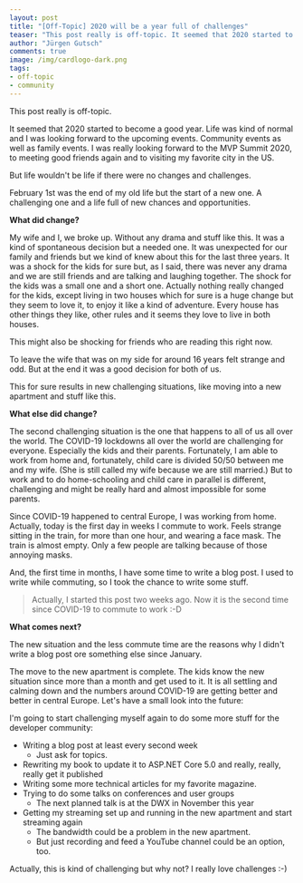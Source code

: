```yaml
---
layout: post
title: "[Off-Topic] 2020 will be a year full of challenges"
teaser: "This post really is off-topic. It seemed that 2020 started to become a good year. Life was kind of normal and I was looking forward to the upcoming events. But life wouldn't be life if there were no changes and challenges."
author: "Jürgen Gutsch"
comments: true
image: /img/cardlogo-dark.png
tags: 
- off-topic
- community
---
```


This post really is off-topic. 

It seemed that 2020 started to become a good year. Life was kind of normal and I was looking forward to the upcoming events. Community events as well as family events. I was really looking forward to the MVP Summit 2020, to meeting good friends again and to visiting my favorite city in the US.

But life wouldn't be life if there were no changes and challenges.

February 1st was the end of my old life but the start of a new one. A challenging one and a life full of new chances and opportunities.

**What did change?**

My wife and I, we broke up. Without any drama and stuff like this. It was a kind of spontaneous decision but a needed one. It was unexpected for our family and friends but we kind of knew about this for the last three years. It was a shock for the kids for sure but, as I said, there was never any drama and we are still friends and are talking and laughing together. The shock for the kids was a small one and a short one. Actually nothing really changed for the kids, except living in two houses which for sure is a huge change but they seem to love it, to enjoy it like a kind of adventure. Every house has other things they like, other rules and it seems they love to live in both houses. 

This might also be shocking for friends who are reading this right now. 

To leave the wife that was on my side for around 16 years felt strange and odd. But at the end it was a good decision for both of us. 

This for sure results in new challenging situations, like moving into a new apartment and stuff like this.

**What else did change?**

The second challenging situation is the one that happens to all of us all over the world. The COVID-19 lockdowns all over the world are challenging for everyone. Especially the kids and their parents. Fortunately, I am able to work from home and, fortunately, child care is divided 50/50 between me and my wife. (She is still called my wife because we are still married.) But to work and to do home-schooling and child care in parallel is different, challenging and might be really hard and almost impossible for some parents. 

Since COVID-19 happened to central Europe, I was working from home. Actually, today is the first day in weeks I commute to work. Feels strange sitting in the train, for more than one hour, and wearing a face mask. The train is almost empty. Only a few people are talking because of those annoying masks.

And, the first time in months, I have some time to write a blog post. I used to write while commuting, so I took the chance to write some stuff.

> Actually, I started this post two weeks ago. Now it is the second time since COVID-19 to commute to work :-D 

**What comes next?**

The new situation and the less commute time are the reasons why I didn't write a blog post ore something else since January. 

The move to the new apartment is complete. The kids know the new situation since more than a month and get used to it. It is all settling and calming down and the numbers around COVID-19 are getting better and better in central Europe. Let's have a small look into the future: 

I'm going to start challenging myself again to do some more stuff for the developer community:

* Writing a blog post at least every second week
  * Just ask for topics.
* Rewriting my book to update it to ASP.NET Core 5.0 and really, really, really get it published
* Writing some more technical articles for my favorite magazine.
* Trying to do some talks on conferences and user groups
  * The next planned talk is at the DWX in November this year
* Getting my streaming set up and running in the new apartment and start streaming again
  * The bandwidth could be a problem in the new apartment.
  * But just recording and feed a YouTube channel could be an option, too.

Actually, this is kind of challenging but why not? I really love challenges :-) 
